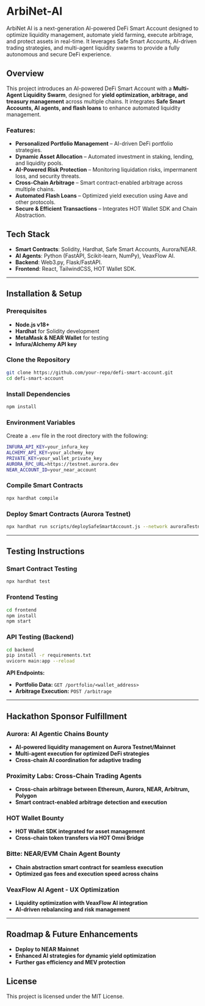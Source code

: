 # ArbiNet-AI
ArbiNet AI is a next-generation AI-powered DeFi Smart Account designed to optimize liquidity management, automate yield farming, execute arbitrage, and protect assets in real-time. It leverages Safe Smart Accounts, AI-driven trading strategies, and multi-agent liquidity swarms to provide a fully autonomous and secure DeFi experience.

## Overview
This project introduces an AI-powered DeFi Smart Account with a **Multi-Agent Liquidity Swarm**, designed for **yield optimization, arbitrage, and treasury management** across multiple chains. It integrates **Safe Smart Accounts, AI agents, and flash loans** to enhance automated liquidity management.

### Features:
- **Personalized Portfolio Management** – AI-driven DeFi portfolio strategies.
- **Dynamic Asset Allocation** – Automated investment in staking, lending, and liquidity pools.
- **AI-Powered Risk Protection** – Monitoring liquidation risks, impermanent loss, and security threats.
- **Cross-Chain Arbitrage** – Smart contract-enabled arbitrage across multiple chains.
- **Automated Flash Loans** – Optimized yield execution using Aave and other protocols.
- **Secure & Efficient Transactions** – Integrates HOT Wallet SDK and Chain Abstraction.

## Tech Stack
- **Smart Contracts**: Solidity, Hardhat, Safe Smart Accounts, Aurora/NEAR.
- **AI Agents**: Python (FastAPI, Scikit-learn, NumPy), VeaxFlow AI.
- **Backend**: Web3.py, Flask/FastAPI.
- **Frontend**: React, TailwindCSS, HOT Wallet SDK.

---

## Installation & Setup
### Prerequisites
- **Node.js v18+**
- **Hardhat** for Solidity development
- **MetaMask & NEAR Wallet** for testing
- **Infura/Alchemy API key**

### Clone the Repository
```sh
git clone https://github.com/your-repo/defi-smart-account.git
cd defi-smart-account
```

### Install Dependencies
```sh
npm install
```

### Environment Variables
Create a `.env` file in the root directory with the following:
```sh
INFURA_API_KEY=your_infura_key
ALCHEMY_API_KEY=your_alchemy_key
PRIVATE_KEY=your_wallet_private_key
AURORA_RPC_URL=https://testnet.aurora.dev
NEAR_ACCOUNT_ID=your_near_account
```

### Compile Smart Contracts
```sh
npx hardhat compile
```

### Deploy Smart Contracts (Aurora Testnet)
```sh
npx hardhat run scripts/deploySafeSmartAccount.js --network auroraTestnet
```

---

## Testing Instructions
### Smart Contract Testing
```sh
npx hardhat test
```

### Frontend Testing
```sh
cd frontend
npm install
npm start
```

### API Testing (Backend)
```sh
cd backend
pip install -r requirements.txt
uvicorn main:app --reload
```

**API Endpoints:**
- **Portfolio Data:** `GET /portfolio/<wallet_address>`
- **Arbitrage Execution:** `POST /arbitrage`

---

## Hackathon Sponsor Fulfillment
### Aurora: AI Agentic Chains Bounty
- **AI-powered liquidity management on Aurora Testnet/Mainnet**
- **Multi-agent execution for optimized DeFi strategies**
- **Cross-chain AI coordination for adaptive trading**

### Proximity Labs: Cross-Chain Trading Agents
- **Cross-chain arbitrage between Ethereum, Aurora, NEAR, Arbitrum, Polygon**
- **Smart contract-enabled arbitrage detection and execution**

### HOT Wallet Bounty
- **HOT Wallet SDK integrated for asset management**
- **Cross-chain token transfers via HOT Omni Bridge**

### Bitte: NEAR/EVM Chain Agent Bounty
- **Chain abstraction smart contract for seamless execution**
- **Optimized gas fees and execution speed across chains**

### VeaxFlow AI Agent - UX Optimization
- **Liquidity optimization with VeaxFlow AI integration**
- **AI-driven rebalancing and risk management**

---

## Roadmap & Future Enhancements
- **Deploy to NEAR Mainnet**
- **Enhanced AI strategies for dynamic yield optimization**
- **Further gas efficiency and MEV protection**

## License
This project is licensed under the MIT License.

